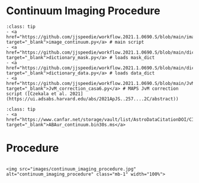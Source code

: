 # Continuum Imaging Procedure

`````{admonition} Scripts for **Imaging - Continuum**:
:class: tip
- <a href="https://github.com/jjspeedie/workflow.2021.1.0690.S/blob/main/image_continuum.py" target="_blank">image_continuum.py</a> # main script
- <a href="https://github.com/jjspeedie/workflow.2021.1.0690.S/blob/main/dictionary_mask.py" target="_blank">dictionary_mask.py</a> # loads mask_dict
- <a href="https://github.com/jjspeedie/workflow.2021.1.0690.S/blob/main/dictionary_data.py" target="_blank">dictionary_data.py</a> # loads data_dict
- <a href="https://github.com/jjspeedie/workflow.2021.1.0690.S/blob/main/JvM_correction_casa6.py" target="_blank">JvM_correction_casa6.py</a> # MAPS JvM correction script ([Czekala et al. 2021](https://ui.adsabs.harvard.edu/abs/2021ApJS..257....2C/abstract))
`````

`````{admonition} Visibility Data for **Imaging - Continuum** (obtained after [step 3](../step3/step3-continuum-ms-achieved.md)):
:class: tip
- <a href="https://www.canfar.net/storage/vault/list/AstroDataCitationDOI/CISTI.CANFAR/24.0098/data/2021.1.00690.S/measurement_sets" target="_blank">ABAur_continuum.bin30s.ms</a>
`````


# Procedure

````{card}

<img src="images/continuum_imaging_procedure.jpg" alt="continuum_imaging_procedure" class="mb-1" width="100%">

````

